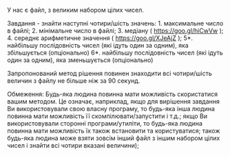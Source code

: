 У нас є файл, з  великим набором цілих чисел.

Завдання - знайти наступні чотири/шість значень:
    1. максимальне число в файлі;
    2. мінімальне число в файлі;
    3. медіану ( https://goo.gl/hiCwVw );
    4. середнє арифметичне значення ( https://goo.gl/XJeAjZ );
    5*. найбільшу послідовність чисел (які ідуть один за одним), яка збільшується (опціонально)
    6*. найбільшу послідовність чисел (які ідуть один за одним), яка зменьшується (опціонально)
    
Запропонований метод рішення повинен знаходити всі чотири/шість величин з файлу не більше ніж за 90 секунд. 

Обмеження:
Будь-яка людина повинна мати можливість скористатися вашим методом. Це означає, наприклад, якщо для вирішення завдання Ви використовували свою власну програму, 
то будь-яка інша людина повинна мати можливість її скомпілювати/запустити і т.д.; 
якщо Ви використовували сторонні програми/утиліти, то будь-яка людина повинна мати можливість їх також встановити та користуватися; 
також будь-яка людина може взяти зовсім інший файл з іншим набором цілих чисел і знайти всі чотири вказані величини);


